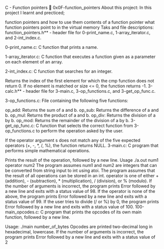 C - Function pointers 📃 0x0F-function_pointers
About this project:
In this project I learnt and precticed;

function pointers and how to use them
contents of a function pointer
what function pointers point to in the virtual memory
Taks and file descriptions:
function_pointers.h** - header file for 0-print_name.c, 1-array_iterator.c, and 2-int_index.c.

0-print_name.c: C function that prints a name.

1-array_iterator.c: C function that executes a function given as a parameter on each element of an array.

2-int_index.c: C function that searches for an integer.

Returns the index of the first element for which the cmp function does not return 0.
If no element is matched or size <= 0, the function returns -1.
3-calc.h** - header file for 3-main.c, 3-op_functions.c, and 3-get_op_func.c.

3-op_functions.c: File containing the following five functions:

op_add: Returns the sum of a and b.
op_sub: Returns the difference of a and b.
op_mul: Returns the product of a and b.
op_div: Returns the division of a by b.
op_mod: Returns the remainder of the division of a by b.
3-get_op_func.c: C function that selects the correct function from 3-op_functions.c to perform the operation asked by the user.

If the operator argument s does not match any of the five expected operators (+, -, *, /, %), the function returns NULL.
3-main.c: C program that performs simple mathematical operations.

Prints the result of the operation, followed by a new line.
Usage ./a.out num1 operator num2
The program assumes num1 and num2 are integers that can be converted from string input to int using atoi.
The program assumes that the result of all operations can be stored in an int.
operator is one of either + (addition), - (subtraction), * (multiplication), / (division), or % (modulo).
If the number of arguments is incorrect, the program prints Error followed by a new line and exits with a status value of 98.
If the operator is none of the above, the program prints Error followed by a new line and exits with a status value of 99.
If the user tries to divide (/ or %) by 0, the program prints Error followed by a new line and exits with a status value of 100.
100-main_opcodes.c: C program that prints the opcodes of its own main function, followed by a new line.

Usage: ./main number_of_bytes
Opcodes are printed two-decimal long in hexadecimal, lowercase.
If the number of arguments is incorrect, the program prints Error followed by a new line and exits with a status value of 2
